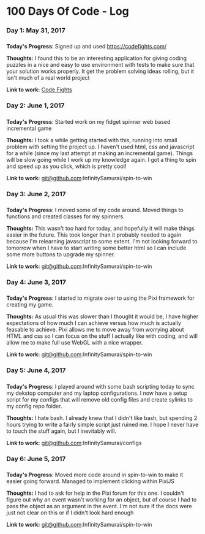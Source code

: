 # 100 Days Of Code - Log

### Day 1: May 31, 2017
#####

**Today's Progress**: Signed up and used https://codefights.com/

**Thoughts:** I found this to be an interesting application for giving coding puzzles in a nice and easy to use environment with tests to make sure that your solution works properly. It get the problem solving ideas rolling, but it isn't much of a real world project

**Link to work:** [Code Fights](https://codefights.com/)


### Day 2: June 1, 2017
#####

**Today's Progress**: Started work on my fidget spinner web based incremental
game

**Thoughts:** I took a while getting started with this, running into small
problem with setting the project up. I haven't used html, css and javascript
for a while (since my last attempt at making an incremental game). Things will
be slow going while I work up my knowledge again. I got a thing to spin and
speed up as you click, which is pretty cool!

**Link to work:** git@github.com:InfinitySamurai/spin-to-win

### Day 3: June 2, 2017
#####

**Today's Progress**: I moved some of my code around. Moved things to
functions and created classes for my spinners.

**Thoughts:** This wasn't too hard for today, and hopefully it will make things
easier in the future. This took longer than it probably needed to again because
I'm relearning javascript to some extent. I'm not looking forward to tomorrow
when I have to start writing some better html so I can include some more
buttons to upgrade my spinner.

**Link to work:** git@github.com:InfinitySamurai/spin-to-win

### Day 4: June 3, 2017
#####

**Today's Progress**: I started to migrate over to using the Pixi framework for
creating my game.

**Thoughts:** As usual this was slower than I thought it would be, I have
higher expectations of how much I can achieve versus how much is actually
feasable to achieve. Pixi allows me to move away from worrying about HTML and
css so I can focus on the stuff I actually like with coding, and will allow me
to make full use WebGL with a nice wrapper.

**Link to work:** git@github.com:InfinitySamurai/spin-to-win

### Day 5: June 4, 2017
#####

**Today's Progress**: I played around with some bash scripting today to sync my dekstop computer and my laptop configurations. I now have a setup script for my configs that will remove old config files and create sylinks to my config repo folder.

**Thoughts:** I hate bash. I already knew that I didn't like bash, but spending 2 hours trying to write a fairly simple script just ruined me. I hope I never have to touch the stuff again, but I inevitably will.

**Link to work:** git@github.com:InfinitySamurai/configs


### Day 6: June 5, 2017
#####

**Today's Progress**: Moved more code around in spin-to-win to make it easier going forward. Managed to implement clicking within PixiJS

**Thoughts:** I had to ask for help in the Pixi forum for this one. I couldn't figure out why an event wasn't working for an object, but of course I had to pass the object as an argument in the event. I'm not sure if the docs were just not clear on this or if I didn't look hard enough

**Link to work:** git@github.com:InfinitySamurai/spin-to-win

